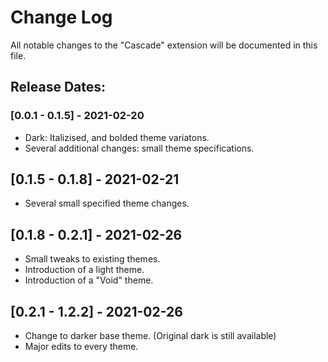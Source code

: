# Change Log

All notable changes to the "Cascade" extension will be documented in this file.

## Release Dates:

### [0.0.1 - 0.1.5] - 2021-02-20
- Dark: Italizised, and bolded theme variatons.
- Several additional changes: small theme specifications.

## [0.1.5 - 0.1.8] - 2021-02-21
- Several small specified theme changes.

## [0.1.8 - 0.2.1] - 2021-02-26
- Small tweaks to existing themes.
- Introduction of a light theme.
- Introduction of a "Void" theme.

## [0.2.1 - 1.2.2] - 2021-02-26
- Change to darker base theme. (Original dark is still available)
- Major edits to every theme.